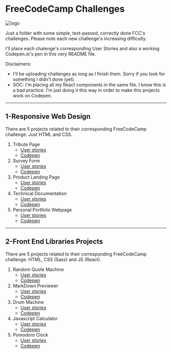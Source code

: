 # FreeCodeCamp Challenges
[logo]: https://d33wubrfki0l68.cloudfront.net/0e8fb97f2590158c63395ed372e4f861329b511e/7ed9d/assets/img/freecodecamp.jpg

![logo]

Just a folder with some simple, test-passed, correctly done FCC's challenges. Please note each new challenge's increasing difficulty.

I'll place each chalenge's corresponding User Stories and also a working Codepen.io's pen in this very README file.


Disclaimers:
- I'll be uploading challenges as long as I finish them. Sorry if you look for something I didn't done (yet).
- SOC: I'm placing all my React components in the same file. I know this is a bad practice. I'm just doing it this way in order to make this projects work on Codepen.

---

## 1-Responsive Web Design
There are 5 projects related to their corresponding FreeCodeCamp challenge. Just HTML and CSS.

1. Tribute Page
    - [User stories](https://www.freecodecamp.org/learn/responsive-web-design/responsive-web-design-projects/build-a-tribute-page)
    - [Codepen](https://codepen.io/juanbovo/full/XWJzyYy)
2. Survey Form
    - [User stories](https://www.freecodecamp.org/learn/responsive-web-design/responsive-web-design-projects/build-a-survey-form)
    - [Codepen](https://codepen.io/juanbovo/full/mdyqaPm)
3. Product Landing Page
    - [User stories](https://www.freecodecamp.org/learn/responsive-web-design/responsive-web-design-projects/build-a-product-landing-page)
    - [Codepen](https://codepen.io/juanbovo/full/GRgyEPZ)
4. Technical Documentation
    - [User stories](https://www.freecodecamp.org/learn/responsive-web-design/responsive-web-design-projects/build-a-technical-documentation-page)
    - [Codepen](https://codepen.io/juanbovo/full/GRgyOoV)
5. Personal Portfolio Webpage
    - [User stories](https://www.freecodecamp.org/learn/responsive-web-design/responsive-web-design-projects/build-a-personal-portfolio-webpage)
    - [Codepen](https://codepen.io/juanbovo/full/GRgQZEG)

---

## 2-Front End Libraries Projects
There are 5 projects related to their corresponding FreeCodeCamp challenge. HTML, CSS (Sass) and JS (React).
1. Random Quote Machine
    - [User stories](https://www.freecodecamp.org/learn/front-end-libraries/front-end-libraries-projects/build-a-random-quote-machine)
    - [Codepen](https://codepen.io/juanbovo/full/QWwVOrZ)
2. MarkDown Previewer
    - [User stories](https://www.freecodecamp.org/learn/front-end-libraries/front-end-libraries-projects/build-a-markdown-previewer)
    - [Codepen](https://codepen.io/juanbovo/full/yLyZPWp)
3. Drum Machine
    - [User stories](https://www.freecodecamp.org/learn/front-end-libraries/front-end-libraries-projects/build-a-drum-machine)
    - [Codepen](https://codepen.io/juanbovo/full/vYEPpRL)
4. Javascript Calculator
    - [User stories](https://www.freecodecamp.org/learn/front-end-libraries/front-end-libraries-projects/build-a-javascript-calculator)
    - [Codepen]()
5. Pomodoro Clock
    - [User stories](https://www.freecodecamp.org/learn/front-end-libraries/front-end-libraries-projects/build-a-pomodoro-clock)
    - [Codepen]()
